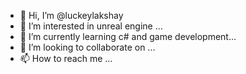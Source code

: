 - 👋 Hi, I’m @luckeylakshay
- 👀 I’m interested in unreal engine ...
- 🌱 I’m currently learning  c# and game development...
- 💞️ I’m looking to collaborate on ...
- 📫 How to reach me ...

<!---
luckeylakshay/luckeylakshay is a ✨ special ✨ repository because its `README.md` (this file) appears on your GitHub profile.
You can click the Preview link to take a look at your changes.
--->
